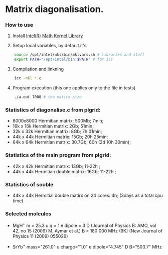 # Matrix diagonalisation.

### How to use
1. Install [Intel(R) Math Kernel Library](https://software.intel.com/mkl)

2. Setup local variables, by default it's
``` bash
	source /opt/intel/mkl/bin/mklvars.sh # libraries and stuff
	export PATH="/opt/intel/bin:$PATH" # for icc
```

3. Compilation and linkning
``` bash
	icc -mkl *.c
```

4. Program execution (this one applies only to the file in tests)
``` bash
	./a.out 7000 # the matirx size
```

### Statistics of diagonalise.c from plgrid:
- 8000x8000 Hermitian matrix: 500Mb; 7min;
- 16k x 16k Hermitian matrix: 2Gb; 51min;
- 32k x 32k Hermitian matrix: 8Gb; 7h 01min;
- 44k x 44k Hermitian matrix: 15Gb; 20h 25min;
- 64k x 64k Hermitian matrix: 30.7Gb; 60h (2d 10h 30min);

### Statistics of the main program from plgrid:
- 42k x 42k Hermitian matrix: 13Gb; 11-22h ;
- 44k x 44k Hermitian double matrix: 16Gb; 11-22h ;


### Statistics of souble
- 44k x 44k Hermitial double matirx on 24 cores: 4h; (3days as a total cpu time)

### Selected moleules
- MgH<sup>+</sup>
m = 25.3 u
q = 1 e
dipole = 3 D (Journal of Physics B: AMO, vol 42, no 15 (2009) M. Aymar et al.)
B = 180 000 MHz (9K) (New Journal of Physics 11 (2009) 055026)

- SrYb<sup>+</sup>
mass="261.0" u
charge="1.0" e
dipole="4.745" D
B="503.7" MHz
